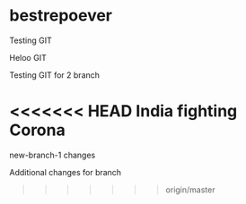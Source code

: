 # bestrepoever
Testing GIT

Heloo GIT

Testing GIT for 2 branch

<<<<<<< HEAD
India fighting Corona
=======
new-branch-1 changes

Additional changes for branch
>>>>>>> origin/master

